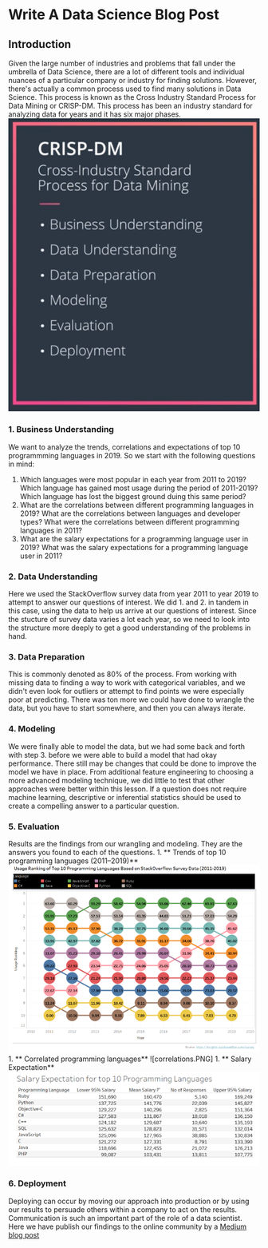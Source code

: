 # Write A Data Science Blog Post

## Introduction
Given the large number of industries and problems that fall under the umbrella of Data Science, there are a lot of different tools and individual nuances of a particular company or industry for finding solutions. However, there's actually a common process used to find many solutions in Data Science. This process is known as the Cross Industry Standard Process for Data Mining or CRISP-DM. This process has been an industry standard for analyzing data for years and it has six major phases.
![CRISP-DM](CRISP_DM.PNG)
### 1. Business Understanding
We want to analyze the trends, correlations and expectations of top 10 programmming languages in 2019. So we start with the following questions in mind: 
1. Which languages were most popular in each year from 2011 to 2019? Which language has gained most usage during the period of 2011-2019? Which language has lost the biggest ground duing this same period?
1. What are the correlations between different programming languages in 2019? What are the correlations between languages and developer types? What were the correlations between different programming languages in 2011?
1. What are the salary expectations for a programming language user in 2019? What was the salary expectations for a programming language user in 2011?
### 2. Data Understanding
Here we used the StackOverflow survey data from year 2011 to year 2019 to attempt to answer our questions of interest. We did 1. and 2. in tandem in this case, using the data to help us arrive at our questions of interest. Since the stucture of survey data varies a lot each year, so we need to look into the structure more deeply to get a good understanding of the problems in hand. 
### 3. Data Preparation
This is commonly denoted as 80% of the process. From working with missing data to finding a way to work with categorical variables, and we didn't even look for outliers or attempt to find points we were especially poor at predicting. There was ton more we could have done to wrangle the data, but you have to start somewhere, and then you can always iterate.
### 4. Modeling
We were finally able to model the data, but we had some back and forth with step 3. before we were able to build a model that had okay performance. There still may be changes that could be done to improve the model we have in place. From additional feature engineering to choosing a more advanced modeling technique, we did little to test that other approaches were better within this lesson.  If a question does not require machine learning, descriptive or inferential statistics should be used to create a compelling answer to a particular question.
### 5. Evaluation
Results are the findings from our wrangling and modeling. They are the answers you found to each of the questions.
	1. ** Trends of top 10 programming languages (2011–2019)**
	![ranking](ranking.PNG)
	1. ** Correlated programming languages**
	![correlations.PNG]
	1. ** Salary Expectation**
	![salary](salary.PNG)
### 6. Deployment
Deploying can occur by moving our approach into production or by using our results to persuade others within a company to act on the results. Communication is such an important part of the role of a data scientist. Here we have publish our findings to the online community by a [Medium blog post](https://medium.com/@hasan.ahmedmonjurul/top-10-programming-languages-in-2019-fbe63b059319)


